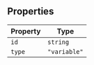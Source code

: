 ## Properties

| Property                 | Type         |
| ------------------------ | ------------ |
| <a id="id"></a> `id`     | `string`     |
| <a id="type"></a> `type` | `"variable"` |
